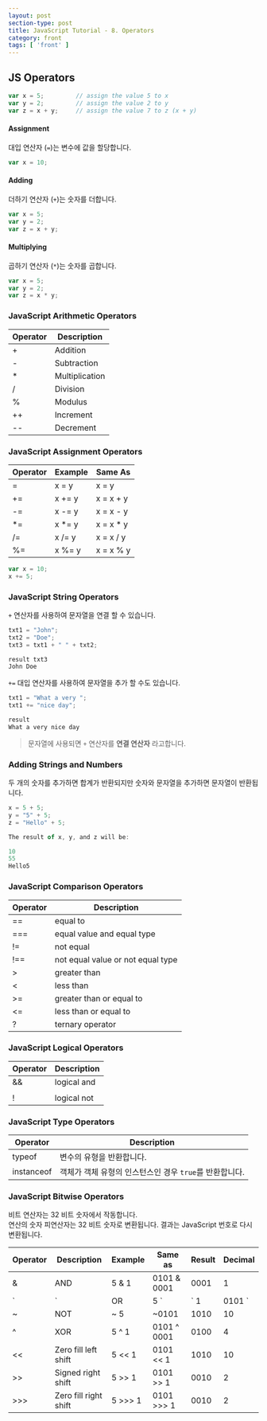 ```yaml
---
layout: post
section-type: post
title: JavaScript Tutorial - 8. Operators
category: front
tags: [ 'front' ]
---
```


## JS Operators

```JavaScript
var x = 5;         // assign the value 5 to x
var y = 2;         // assign the value 2 to y
var z = x + y;     // assign the value 7 to z (x + y)
```

#### Assignment

대입 연산자 (`=`)는 변수에 값을 할당합니다.

```JavaScript
var x = 10;
```

#### Adding

더하기 연산자 (`+`)는 숫자를 더합니다.

```JavaScript
var x = 5;
var y = 2;
var z = x + y;
```

#### Multiplying

곱하기 연산자 (`*`)는 숫자를 곱합니다.

```JavaScript
var x = 5;
var y = 2;
var z = x * y;
```

### JavaScript Arithmetic Operators

Operator | Description
---|---
+ | Addition
- | Subtraction
* | Multiplication
/ | Division
% | Modulus
++ | Increment
-- | Decrement

### JavaScript Assignment Operators

Operator | Example | Same As
---|---|---
= | x = y | x = y
+= | x += y | x = x + y
-= | x -= y | x = x - y
*= | x *= y | x = x * y
/= | x /= y | x = x / y
%= | x %= y | x = x % y

```JavaScript
var x = 10;
x += 5;
```

### JavaScript String Operators

`+` 연산자를 사용하여 문자열을 연결 할 수 있습니다.  

```JavaScript
txt1 = "John";
txt2 = "Doe";
txt3 = txt1 + " " + txt2;

result txt3
John Doe
```
`+=` 대입 연산자를 사용하여 문자열을 추가 할 수도 있습니다.

```JavaScript
txt1 = "What a very ";
txt1 += "nice day";

result
What a very nice day
```

> 문자열에 사용되면 `+` 연산자를 **연결 연산자** 라고합니다.

### Adding Strings and Numbers

두 개의 숫자를 추가하면 합계가 반환되지만 숫자와 문자열을 추가하면 문자열이 반환됩니다.

```JavaScript
x = 5 + 5;
y = "5" + 5;
z = "Hello" + 5;

The result of x, y, and z will be:

10
55
Hello5
```

### JavaScript Comparison Operators

Operator | Description
---|---
== | equal to
=== | equal value and equal type
!= | not equal
!== | not equal value or not equal type
> | greater than
< | less than
>= | greater than or equal to
<= | less than or equal to
? | ternary operator

### JavaScript Logical Operators

Operator | Description
---|---
&& | logical and
|| | logical or
! | logical not

### JavaScript Type Operators

Operator | Description
---|---
typeof | 변수의 유형을 반환합니다.
instanceof | 객체가 객체 유형의 인스턴스인 경우 `true`를 반환합니다.

### JavaScript Bitwise Operators

비트 연산자는 32 비트 숫자에서 작동합니다.  
연산의 숫자 피연산자는 32 비트 숫자로 변환됩니다. 결과는 JavaScript 번호로 다시 변환됩니다.

Operator | Description | Example | Same as | Result | Decimal
---|---|---|---|---|---
& | AND | 5 & 1 | 0101 & 0001 | 0001 | 1
`|`	| OR | 5 `|` 1 | 0101 `|` 0001 | 0101 `|` 5
~ | NOT | ~ 5 | ~0101 | 1010 | 10
^ | XOR | 5 ^ 1 | 0101 ^ 0001 | 0100 | 4
<< | Zero fill left shift | 5 << 1 | 0101 << 1 | 1010 | 10
>> | Signed right shift | 5 >> 1 | 0101 >> 1 | 0010 | 2
>>> | Zero fill right shift | 5 >>> 1 | 0101 >>> 1 | 0010 | 2
